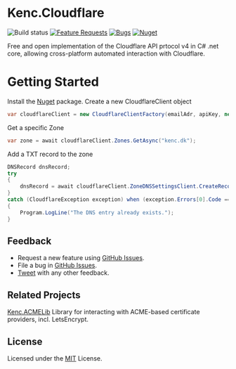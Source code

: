 # Kenc.Cloudflare
![Build status](https://kenc.visualstudio.com/Cloudflare/_apis/build/status/Cloudflare%20CI-CD)
[![Feature Requests](https://img.shields.io/github/issues/Kencdk/Kenc.Cloudflare/feature-request.svg)](https://github.com/Kencdk/Kenc.Cloudflare/issues?q=is%3Aopen+is%3Aissue+label%3Afeature-request+sort%3Areactions-%2B1-desc)
[![Bugs](https://img.shields.io/github/issues/Kencdk/Kenc.Cloudflare/bug.svg)](https://github.com/Kencdk/Kenc.Cloudflare/issues?utf8=✓&q=is%3Aissue+is%3Aopen+label%3Abug)
[![Nuget](https://img.shields.io/nuget/v/Kenc.Cloudflare.svg)](https://www.nuget.org/packages/Kenc.Cloudflare/)

Free and open implementation of the Cloudflare API prtocol v4 in C# .net core, allowing cross-platform automated interaction with Cloudflare.

# Getting Started #
Install the [Nuget][] package.
Create a new CloudflareClient object

````C#
var cloudflareClient = new CloudflareClientFactory(emailAdr, apiKey, new CloudflareRestClientFactory(httpClientFactory), CloudflareAPIEndpoint.V4Endpoint).Create();
````
Get a specific Zone
````C#
var zone = await cloudflareClient.Zones.GetAsync("kenc.dk");
````
Add a TXT record to the zone
````C#
DNSRecord dnsRecord;
try
{
    dnsRecord = await cloudflareClient.ZoneDNSSettingsClient.CreateRecordAsync(zone.Id, "_dummyrecord", DNSRecordType.TXT, "TXT record entry value", 3600);
}
catch (CloudflareException exception) when (exception.Errors[0].Code == "81057")
{
    Program.LogLine("The DNS entry already exists.");
}
````

## Feedback

* Request a new feature using [GitHub Issues][].
* File a bug in [GitHub Issues][].
* [Tweet](https://twitter.com/kenmandk) with any other feedback.

## Related Projects

[Kenc.ACMELib](https://github.com/kencdk/kenc.acmelib) Library for interacting with ACME-based certificate providers, incl. LetsEncrypt.

## License

Licensed under the [MIT](LICENSE) License.

[GitHub Issues]: https://github.com/Kencdk/Kenc.Cloudflare/issues
[NuGet]: https://www.nuget.org/packages/Kenc.Cloudflare/ "Kenc.Cloudflare NuGet package"
